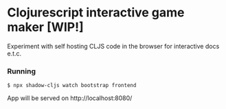 # Clojurescript interactive game maker [WIP!] #

Experiment with self hosting CLJS code in the browser for interactive docs e.t.c.

### Running ###

```
$ npx shadow-cljs watch bootstrap frontend
```

App will be served on http://localhost:8080/
